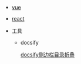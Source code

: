 - [vue](Vue/vue.md)

- [react](React/react.md)

- 工具

  - docsify

    [docsify侧边栏目录折叠](工具/docsify/docsify-sidebar-collapse.md)

